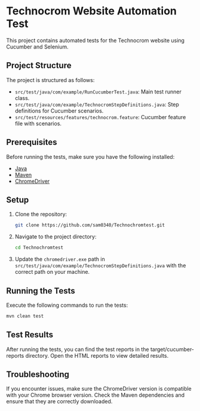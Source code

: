 # Technocrom Website Automation Test

This project contains automated tests for the Technocrom website using Cucumber and Selenium.

## Project Structure

The project is structured as follows:

- `src/test/java/com/example/RunCucumberTest.java`: Main test runner class.
- `src/test/java/com/example/TechnocromStepDefinitions.java`: Step definitions for Cucumber scenarios.
- `src/test/resources/features/technocrom.feature`: Cucumber feature file with scenarios.

## Prerequisites

Before running the tests, make sure you have the following installed:

- [Java](https://www.java.com/)
- [Maven](https://maven.apache.org/)
- [ChromeDriver](https://sites.google.com/chromium.org/driver/)

## Setup

1. Clone the repository:

    ```bash
    git clone https://github.com/sam0340/Technochromtest.git
    ```

2. Navigate to the project directory:

    ```bash
    cd Technochromtest
    ```

3. Update the `chromedriver.exe` path in `src/test/java/com/example/TechnocromStepDefinitions.java` with the correct path on your machine.

## Running the Tests

Execute the following commands to run the tests:

```bash
mvn clean test
```

## Test Results

After running the tests, you can find the test reports in the target/cucumber-reports directory. Open the HTML reports to view detailed results.

## Troubleshooting

If you encounter issues, make sure the ChromeDriver version is compatible with your Chrome browser version.
Check the Maven dependencies and ensure that they are correctly downloaded.
